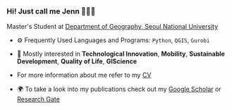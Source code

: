 ### Hi! Just call me Jenn 🙋🏻‍♀️

Master's Student at [Department of Geography, Seoul National University](https://geog.snu.ac.kr/e_sub01/sub01.php)

- ⚙️ Frequently Used Languages and Programs: `Python`, `QGIS`, `Gurobi`
- 💬 Mostly interested in **Technological Innovation**, **Mobility**, **Sustainable Development**, **Quality of Life**, **GIScience**

- For more information about me refer to my [CV](https://github.com/gisyun/gisyun/blob/main/hyorimyun_cv_0820.pdf)
- 🌍 To take a look into my publications check out my [Google Scholar](https://scholar.google.com/citations?user=pxed0PUAAAAJ&hl=en&oi=ao) or [Research Gate](https://www.researchgate.net/profile/Hyorim-Yun-2)
